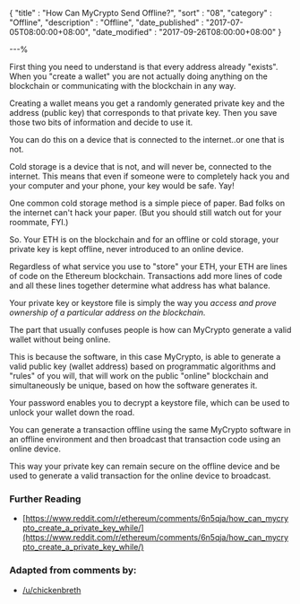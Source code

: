 {
"title"       : "How Can MyCrypto Send Offline?",
"sort"        : "08",
"category"    : "Offline",
"description" : "Offline",
"date_published" : "2017-07-05T08:00:00+08:00",
"date_modified"  : "2017-09-26T08:00:00+08:00"
}

---%


First thing you need to understand is that every address already "exists". When you "create a wallet" you are not actually doing anything on the blockchain or communicating with the blockchain in any way.

Creating a wallet means you get a randomly generated private key and the address (public key) that corresponds to that private key. Then you save those two bits of information and decide to use it.

You can do this on a device that is connected to the internet..or one that is not.

Cold storage is a device that is not, and will never be, connected to the internet. This means that even if someone were to completely hack you and your computer and your phone, your key would be safe. Yay!

One common cold storage method is a simple piece of paper. Bad folks on the internet can't hack your paper. (But you should still watch out for your roommate, FYI.)

So. Your ETH is on the blockchain and for an offline or cold storage, your private key is kept offline, never introduced to an online device.

Regardless of what service you use to "store" your ETH, your ETH are lines of code on the Ethereum blockchain. Transactions add more lines of code and all these lines together determine what address has what balance.


Your private key or keystore file is simply the way you *access and prove ownership of a particular address on the blockchain.*

The part that usually confuses people is how can MyCrypto generate a valid wallet without being online.

This is because the software, in this case MyCrypto, is able to generate a valid public key (wallet address) based on programmatic algorithms and "rules" of you will, that will work on the public "online" blockchain and simultaneously be unique, based on how the software generates it.

Your password enables you to decrypt a keystore file, which can be used to unlock your wallet down the road.

You can generate a transaction offline using the same MyCrypto software in an offline environment and then broadcast that transaction code using an online device.

This way your private key can remain secure on the offline device and be used to generate a valid transaction for the online device to broadcast.

### Further Reading
- [https://www.reddit.com/r/ethereum/comments/6n5qja/how_can_mycrypto_create_a_private_key_while/](https://www.reddit.com/r/ethereum/comments/6n5qja/how_can_mycrypto_create_a_private_key_while/)


### Adapted from comments by:

* [/u/chickenbreth](https://www.reddit.com/r/ethtrader/comments/6hqycv/how_can_mew_send_coins_offline/)

